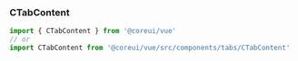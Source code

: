 ### CTabContent

```jsx
import { CTabContent } from '@coreui/vue'
// or
import CTabContent from '@coreui/vue/src/components/tabs/CTabContent'
```
